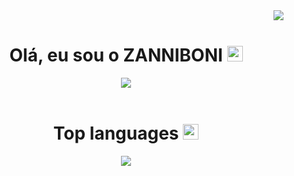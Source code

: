 <div align="right">
  <img  src="https://gpvc.arturio.dev/zanniboni">
</div>
<div align="center">
<h1>Olá, eu sou o <strong>ZANNIBONI</strong> <img src="https://media.giphy.com/media/hvRJCLFzcasrR4ia7z/giphy.gif" width="25px"> </h1>
<img  src="http://github-readme-streak-stats.herokuapp.com?user=zanniboni&theme=dracula&hide_border=true">
</div>
<br>
<div align="center">
  <h1>Top languages</strong>  <img src="https://i.giphy.com/media/WFZvB7VIXBgiz3oDXE/giphy.webp" width="25px"> </h1>
  <img  src="https://github-readme-stats.vercel.app/api/top-langs/?username=zanniboni">
</div>
